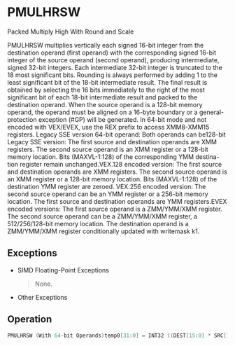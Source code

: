 # PMULHRSW

Packed Multiply High With Round and Scale

PMULHRSW multiplies vertically each signed 16-bit integer from the destination operand (first operand) with the corresponding signed 16-bit integer of the source operand (second operand), producing intermediate, signed 32-bit integers.
Each intermediate 32-bit integer is truncated to the 18 most significant bits.
Rounding is always performed by adding 1 to the least significant bit of the 18-bit intermediate result.
The final result is obtained by selecting the 16 bits immediately to the right of the most significant bit of each 18-bit intermediate result and packed to the destination operand.
When the source operand is a 128-bit memory operand, the operand must be aligned on a 16-byte boundary or a general-protection exception (#GP) will be generated.
In 64-bit mode and not encoded with VEX/EVEX, use the REX prefix to access XMM8-XMM15 registers.
Legacy SSE version 64-bit operand: Both operands can be128-bit Legacy SSE version: The first source and destination operands are XMM registers.
The second source operand is an XMM register or a 128-bit memory location.
Bits (MAXVL-1:128) of the corresponding YMM destina-tion register remain unchanged.VEX.128 encoded version: The first source and destination operands are XMM registers.
The second source operand is an XMM register or a 128-bit memory location.
Bits (MAXVL-1:128) of the destination YMM register are zeroed.
VEX.256 encoded version: The second source operand can be an YMM register or a 256-bit memory location.
The first source and destination operands are YMM registers.EVEX encoded versions: The first source operand is a ZMM/YMM/XMM register.
The second source operand can be a ZMM/YMM/XMM register, a 512/256/128-bit memory location.
The destination operand is a ZMM/YMM/XMM register conditionally updated with writemask k1.

## Exceptions

- SIMD Floating-Point Exceptions
  > None.
- Other Exceptions

## Operation

```C
PMULHRSW (With 64-bit Operands)temp0[31:0] = INT32 ((DEST[15:0] * SRC[15:0]) >>14) + 1;temp1[31:0] = INT32 ((DEST[31:16] * SRC[31:16]) >>14) + 1;temp2[31:0] = INT32 ((DEST[47:32] * SRC[47:32]) >> 14) + 1;temp3[31:0] = INT32 ((DEST[63:48] * SRc[63:48]) >> 14) + 1;DEST[15:0] = temp0[16:1];DEST[31:16] = temp1[16:1];DEST[47:32] = temp2[16:1];DEST[63:48] = temp3[16:1];PMULHRSW (With 128-bit Operands)temp0[31:0] = INT32 ((DEST[15:0] * SRC[15:0]) >>14) + 1;temp1[31:0] = INT32 ((DEST[31:16] * SRC[31:16]) >>14) + 1;temp2[31:0] = INT32 ((DEST[47:32] * SRC[47:32]) >>14) + 1;temp3[31:0] = INT32 ((DEST[63:48] * SRC[63:48]) >>14) + 1;temp4[31:0] = INT32 ((DEST[79:64] * SRC[79:64]) >>14) + 1;temp5[31:0] = INT32 ((DEST[95:80] * SRC[95:80]) >>14) + 1;temp6[31:0] = INT32 ((DEST[111:96] * SRC[111:96]) >>14) + 1;temp7[31:0] = INT32 ((DEST[127:112] * SRC[127:112) >>14) + 1;DEST[15:0] = temp0[16:1];DEST[31:16] = temp1[16:1];DEST[47:32] = temp2[16:1];DEST[63:48] = temp3[16:1];DEST[79:64] = temp4[16:1];DEST[95:80] = temp5[16:1];DEST[111:96] = temp6[16:1];DEST[127:112] = temp7[16:1];VPMULHRSW (VEX.128 Encoded Version)temp0[31:0] := INT32 ((SRC1[15:0] * SRC2[15:0]) >>14) + 1temp1[31:0] := INT32 ((SRC1[31:16] * SRC2[31:16]) >>14) + 1temp2[31:0] := INT32 ((SRC1[47:32] * SRC2[47:32]) >>14) + 1temp3[31:0] := INT32 ((SRC1[63:48] * SRC2[63:48]) >>14) + 1temp4[31:0] := INT32 ((SRC1[79:64] * SRC2[79:64]) >>14) + 1temp5[31:0] := INT32 ((SRC1[95:80] * SRC2[95:80]) >>14) + 1temp6[31:0] := INT32 ((SRC1[111:96] * SRC2[111:96]) >>14) + 1temp7[31:0] := INT32 ((SRC1[127:112] * SRC2[127:112) >>14) + 1DEST[15:0] := temp0[16:1]DEST[63:48] := temp3[16:1]DEST[79:64] := temp4[16:1]DEST[95:80] := temp5[16:1]DEST[111:96] := temp6[16:1]DEST[127:112] := temp7[16:1]DEST[MAXVL-1:128] := 0VPMULHRSW (VEX.256 Encoded Version)temp0[31:0] := INT32 ((SRC1[15:0] * SRC2[15:0]) >>14) + 1temp1[31:0] := INT32 ((SRC1[31:16] * SRC2[31:16]) >>14) + 1temp2[31:0] := INT32 ((SRC1[47:32] * SRC2[47:32]) >>14) + 1temp3[31:0] := INT32 ((SRC1[63:48] * SRC2[63:48]) >>14) + 1temp4[31:0] := INT32 ((SRC1[79:64] * SRC2[79:64]) >>14) + 1temp5[31:0] := INT32 ((SRC1[95:80] * SRC2[95:80]) >>14) + 1temp6[31:0] := INT32 ((SRC1[111:96] * SRC2[111:96]) >>14) + 1temp7[31:0] := INT32 ((SRC1[127:112] * SRC2[127:112) >>14) + 1temp8[31:0] := INT32 ((SRC1[143:128] * SRC2[143:128]) >>14) + 1temp9[31:0] := INT32 ((SRC1[159:144] * SRC2[159:144]) >>14) + 1temp10[31:0] := INT32 ((SRC1[75:160] * SRC2[175:160]) >>14) + 1temp11[31:0] := INT32 ((SRC1[191:176] * SRC2[191:176]) >>14) + 1temp12[31:0] := INT32 ((SRC1[207:192] * SRC2[207:192]) >>14) + 1temp13[31:0] := INT32 ((SRC1[223:208] * SRC2[223:208]) >>14) + 1temp14[31:0] := INT32 ((SRC1[239:224] * SRC2[239:224]) >>14) + 1temp15[31:0] := INT32 ((SRC1[255:240] * SRC2[255:240) >>14) + 1DEST[15:0] := temp0[16:1]DEST[31:16] := temp1[16:1]DEST[47:32] := temp2[16:1]DEST[63:48] := temp3[16:1]DEST[79:64] := temp4[16:1]DEST[95:80] := temp5[16:1]DEST[111:96] := temp6[16:1]DEST[127:112] := temp7[16:1]DEST[143:128] := temp8[16:1]DEST[159:144] := temp9[16:1]DEST[175:160] := temp10[16:1]DEST[191:176] := temp11[16:1]DEST[207:192] := temp12[16:1]DEST[223:208] := temp13[16:1]DEST[239:224] := temp14[16:1]VPMULHRSW (EVEX Encoded Version)(KL, VL) = (8, 128), (16, 256), (32, 512)FOR j := 0 TO KL-1i := j * 16IF k1[j] OR *no writemask*THEN temp[31:0] := ((SRC1[i+15:i] * SRC2[i+15:i]) >>14) + 1DEST[i+15:i] := tmp[16:1]ELSE IF *merging-masking*; merging-maskingTHEN *DEST[i+15:i] remains unchanged*ELSE *zeroing-masking*; zeroing-maskingDEST[i+15:i] := 0FIFI;ENDFORDEST[MAXVL-1:VL] := 0Intel C/C++ Compiler Intrinsic EquivalentsVPMULHRSW __m512i _mm512_mulhrs_epi16(__m512i a, __m512i b);VPMULHRSW __m512i _mm512_mask_mulhrs_epi16(__m512i s, __mmask32 k, __m512i a, __m512i b);VPMULHRSW __m512i _mm512_maskz_mulhrs_epi16( __mmask32 k, __m512i a, __m512i b);VPMULHRSW __m256i _mm256_mask_mulhrs_epi16(__m256i s, __mmask16 k, __m256i a, __m256i b);VPMULHRSW __m256i _mm256_maskz_mulhrs_epi16( __mmask16 k, __m256i a, __m256i b);VPMULHRSW __m128i _mm_mask_mulhrs_epi16(__m128i s, __mmask8 k, __m128i a, __m128i b);VPMULHRSW __m128i _mm_maskz_mulhrs_epi16( __mmask8 k, __m128i a, __m128i b);PMULHRSW __m64 _mm_mulhrs_pi16 (__m64 a, __m64 b)(V)PMULHRSW __m128i _mm_mulhrs_epi16 (__m128i a, __m128i b)VPMULHRSW __m256i _mm256_mulhrs_epi16 (__m256i a, __m256i b)
```
